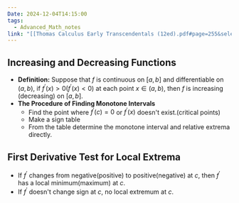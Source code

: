```yaml
---
Date: 2024-12-04T14:15:00
tags:
  - Advanced_Math_notes
link: "[[Thomas Calculus Early Transcendentals (12ed).pdf#page=255&selection=221,0,221,49|The link of chapter 4.3,Advanced Math]]"
---
```

## **Increasing and Decreasing Functions**

- **Definition:**
	Suppose that $f$ is continuous on $[a,b]$ and differentiable on $(a,b)$, if $f^{\prime}(x)>0(f^{\prime}(x)<0)$ at each point $x\in(a,b)$, then $f$ is increasing (decreasing) on $[a,b]$.
- **The Procedure of Finding Monotone Intervals**
	- Find the point where $f^{\prime}(c)=0$ or $f^{\prime}(x)$ doesn't exist.(critical points)
	- Make a sign table
	- From the table determine the monotone interval and relative extrema directly.

## **First Derivative Test for Local Extrema**

- If $f^{\prime}$ changes from negative(positive) to positive(negative) at $c$, then $f^{\prime}$ has a local minimum(maximum) at $c$.
- If $f^{\prime}$ doesn't change sign at $c$, no local extremum at $c$.